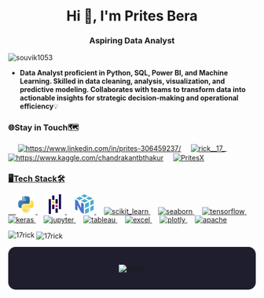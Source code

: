<h1 align="center">Hi 👋, I'm Prites Bera</h1>
<h3 align="center">Aspiring Data Analyst </h3>

<p align="left"> <img src="https://komarev.com/ghpvc/?username=souvik1053&label=Profile%20views&color=0e75b6&style=flat" alt="souvik1053" /> </p>

- **Data Analyst proficient in Python, SQL, Power BI, and Machine Learning. Skilled in data cleaning, analysis, visualization, and predictive modeling. Collaborates with teams to transform data into actionable insights for strategic decision-making and operational efficiency**💡


<h3 align="left">🌐Stay in Touch🗺️</h3>
<p align="left">&nbsp;&nbsp;&nbsp;&nbsp;
<a href="https://www.linkedin.com/in/prites-306459237/" target="blank"><img align="center" src="https://raw.githubusercontent.com/rahuldkjain/github-profile-readme-generator/master/src/images/icons/Social/linked-in-alt.svg" alt="https://www.linkedin.com/in/prites-306459237/" height="30" width="40" /></a>&nbsp;&nbsp;&nbsp;&nbsp;
<a href="https://www.instagram.com/rick__17_/" target="blank"><img align="center" src="https://raw.githubusercontent.com/rahuldkjain/github-profile-readme-generator/master/src/images/icons/Social/instagram.svg" alt="rick__17_" height="30" width="40" />
</a>&nbsp;&nbsp;&nbsp;&nbsp;
<a href="https://www.kaggle.com/pritesbera" target="blank"><img align="center" src="https://raw.githubusercontent.com/rahuldkjain/github-profile-readme-generator/master/src/images/icons/Social/kaggle.svg" alt="https://www.kaggle.com/chandrakantbthakur" height="30" width="40" /></a>&nbsp;&nbsp;&nbsp;&nbsp;
<a href="https://x.com/PritesX" target="blank">
  <img align="center" src="https://img.freepik.com/premium-vector/new-twitter-logo-x-2023-twitter-x-logo-official-vector-download_691560-10797.jpg?semt=ais_hybrid" alt="PritesX" height="30" width="40" />
</p>



<h3 align="left">🖥️Tech Stack🛠️</h3>
<p align="left"> &nbsp;&nbsp;&nbsp;
  <a href="https://www.python.org" target="blank" rel="noreferrer"> 
    <img src="https://raw.githubusercontent.com/devicons/devicon/master/icons/python/python-original.svg" alt="python" width="40" height="40"/> 
  </a> &nbsp;&nbsp;&nbsp;
  <a href="https://pandas.pydata.org/" target="blank" rel="noreferrer"> 
    <img src="https://raw.githubusercontent.com/devicons/devicon/2ae2a900d2f041da66e950e4d48052658d850630/icons/pandas/pandas-original.svg" alt="pandas" width="40" height="40"/> 
  </a> &nbsp;&nbsp;&nbsp;
  <a href="https://numpy.org/" target="blank" rel="noreferrer"> 
    <img src="https://raw.githubusercontent.com/devicons/devicon/master/icons/numpy/numpy-original.svg" alt="numpy" width="40" height="40"/> 
  </a> &nbsp;&nbsp;&nbsp;
  <a href="https://scikit-learn.org/" target="blank" rel="noreferrer"> 
    <img src="https://upload.wikimedia.org/wikipedia/commons/0/05/Scikit_learn_logo_small.svg" alt="scikit_learn" width="40" height="40"/> 
  </a> &nbsp;&nbsp;&nbsp;
  <a href="https://seaborn.pydata.org/" target="blank" rel="noreferrer"> 
    <img src="https://seaborn.pydata.org/_images/logo-mark-lightbg.svg" alt="seaborn" width="40" height="40"/> 
  </a> &nbsp;&nbsp;&nbsp;
  <a href="https://www.tensorflow.org" target="blank" rel="noreferrer"> 
    <img src="https://www.vectorlogo.zone/logos/tensorflow/tensorflow-icon.svg" alt="tensorflow" width="40" height="40"/> 
  </a> &nbsp;&nbsp;&nbsp;
  <a href="https://keras.io/" target="blank" rel="noreferrer"> 
    <img src="https://keras.io/img/logo.png" alt="keras" width="40" height="40"/> 
  </a> &nbsp;&nbsp;&nbsp;
  <a href="https://jupyter.org/" target="blank" rel="noreferrer"> 
    <img src="https://jupyter.org/assets/homepage/main-logo.svg" alt="jupyter" width="40" height="40"/> 
  </a> &nbsp;&nbsp;&nbsp;
  <a href="https://www.tableau.com/" target="_blank" rel="noreferrer"> 
    <img src="https://encrypted-tbn0.gstatic.com/images?q=tbn:ANd9GcRIdD07Wmb_onuF5t2hwRKrBH7HYc7fCE0A0A&s" alt="tableau" width="40" height="40"/> 
  </a> &nbsp;&nbsp;&nbsp;
  <a href="https://www.microsoft.com/en-us/microsoft-365/excel" target="_blank" rel="noreferrer"> 
    <img src="https://encrypted-tbn0.gstatic.com/images?q=tbn:ANd9GcSD4lkgTaFtjkK6L66jnBQtI4tL57CmU_vhzA&s" alt="excel" width="40" height="40"/> 
  </a> &nbsp;&nbsp;&nbsp;
  <a href="https://plotly.com/" target="_blank" rel="noreferrer"> 
    <img src="https://encrypted-tbn0.gstatic.com/images?q=tbn:ANd9GcR6UTPV9TTPThzYSFv8Ps9o4hdlr84SRn_f5g&s" alt="plotly" width="40" height="40"/> 
  </a>&nbsp;&nbsp;&nbsp;
  <a href="https://www.apache.org/" target="_blank" rel="noreferrer"> 
    <img src="https://www.vectorlogo.zone/logos/apache/apache-icon.svg" alt="apache" width="40" height="40"/> 
  </a> 
</p>


  <p><img align="left" src="https://github-readme-stats.vercel.app/api/top-langs? username=17rick&show_icons=true&locale=en&layout=compact" alt="17rick" /></p>


  <p>&nbsp;<img align="center" src="https://github-readme-stats.vercel.app/api?username=17rick&show_icons=true&locale=en" alt="17rick" /></p>

<div align="center" style="background-color: #1e1e2f; border-radius: 15px; padding: 20px;">
  <p>
    <img align="center" src="https://github-readme-streak-stats.herokuapp.com/?user=17rick&theme=react&hide_border=true&background=1e1e2f" alt="17rick" />
  </p>
</div>


